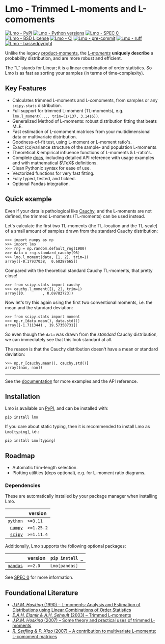 <!--overview-start-->

# Lmo - Trimmed L-moments and L-comoments

[![Lmo - PyPI][IMG-PYPI]][PYPI]
[![Lmo - Python versions][IMG-PY]][REPO]
[![Lmo - SPEC 0][IMG-SPEC0]][SPEC0]
[![Lmo - BSD License][IMG-BSD]][BSD]
[![Lmo - CI][IMG-CI]][CI]
[![Lmo - pre-commit][IMG-PC]][PC]
[![Lmo - ruff][IMG-RUFF]][RUFF]
[![Lmo - bassedpyright][IMG-BPR]][BPR]

Unlike the legacy
[product-moments](https://wikipedia.org/wiki/Moment_(mathematics)), the
[*L-moments*](https://wikipedia.org/wiki/L-moment) **uniquely describe** a
probability distribution, and are more robust and efficient.

The "L" stands for Linear; it is a linear combination of order statistics.
So Lmo is as fast as sorting your samples (in terms of time-complexity).

## Key Features

- Calculates trimmed L-moments and L-*co*moments, from samples or any
  `scipy.stats` distribution.
- Full support for trimmed L-moment (TL-moments), e.g.
  `lmo.l_moment(..., trim=(1/137, 3.1416))`.
- Generalized Method of L-moments: robust distribution fitting that beats MLE.
- Fast estimation of L-*co*moment matrices from your multidimensional data
  or multivariate distribution.
- Goodness-of-fit test, using L-moment or L-moment ratio's.
- Exact (co)variance structure of the sample- and population L-moments.
- Theoretical & empirical influence functions of L-moments & L-ratio's.
- Complete [docs][DOCS], including detailed API
reference with usage examples and with mathematical $\TeX$ definitions.
- Clean Pythonic syntax for ease of use.
- Vectorized functions for very fast fitting.
- Fully typed, tested, and tickled.
- Optional Pandas integration.

## Quick example

Even if your data is pathological like
[Cauchy](https://wikipedia.org/wiki/Cauchy_distribution), and the L-moments
are not defined, the trimmed L-moments (TL-moments) can be used instead.

Let's calculate the first two TL-moments (the TL-location and the TL-scale) of a small
amount of samples drawn from the standard Cauchy distribution:

```pycon
>>> import numpy as np
>>> import lmo
>>> rng = np.random.default_rng(1980)
>>> data = rng.standard_cauchy(96)
>>> lmo.l_moment(data, [1, 2], trim=1)
array([-0.17937038,  0.68287665])
```

Compared with the theoretical standard Cauchy TL-moments, that pretty close!

```pycon
>>> from scipy.stats import cauchy
>>> cauchy.l_moment([1, 2], trim=1)
array([0.        , 0.69782723])
```

Now let's try this again using the first two conventional moments, i.e. the mean
and the standard deviation:

```pycon
>>> from scipy.stats import moment
>>> np.r_[data.mean(), data.std()]
array([-1.7113441 , 19.57350731])
```

So even though the `data` was drawn from the *standard* Cauchy distribution, we can
immediately see that this look standard at all.

The reason is that the Cauchy distribution doesn't have a mean or standard
deviation:

```pycon
>>> np.r_[cauchy.mean(), cauchy.std()]
array([nan, nan])
```

---

See the [documentation][DOCS] for more examples and the API reference.

## Installation

Lmo is available on [PyPI][PYPI], and can be installed
with:

```shell
pip install lmo
```

If you care about static typing, then it is recommended to install Lmo as
`Lmo[typing]`, i.e.:

```shell
pip install Lmo[typing]
```

## Roadmap

- Automatic trim-length selection.
- Plotting utilities (deps optional), e.g. for L-moment ratio diagrams.

### Dependencies

These are automatically installed by your package manager when installing Lmo.

|                | version    |
| -------------: | ---------- |
| [`python`][PY] | `>=3.11`   |
|  [`numpy`][NP] | `>=1.25.2` |
|  [`scipy`][SP] | `>=1.11.4` |

Additionally, Lmo supports the following optional packages:

|                | version | `pip install _` |
| -------------: | ------- | --------------- |
| [`pandas`][PD] | `>=2.0` | `Lmo[pandas]`   |

See [SPEC 0][SPEC0] for more information.

## Foundational Literature

- [*J.R.M. Hosking* (1990) &ndash; L-moments: Analysis and Estimation of Distributions using Linear Combinations of Order Statistics](https://doi.org/10.1111/j.2517-6161.1990.tb01775.x)
- [*E.A.H. Elamir & A.H. Seheult* (2003) &ndash; Trimmed L-moments](https://doi.org/10.1016/S0167-9473(02)00250-5)
- [*J.R.M. Hosking* (2007) &ndash; Some theory and practical uses of trimmed L-moments](https://doi.org/10.1016/j.jspi.2006.12.002)
- [*R. Serﬂing & P. Xiao* (2007) &ndash; A contribution to multivariate L-moments: L-comoment matrices](https://doi.org/10.1016/j.jmva.2007.01.008)

[IMG-PYPI]: https://img.shields.io/pypi/v/Lmo
[IMG-PY]: https://img.shields.io/pypi/pyversions/Lmo
[IMG-SPEC0]: https://img.shields.io/badge/SPEC-0-green?labelColor=%23004811&color=%235CA038
[IMG-BSD]: https://img.shields.io/github/license/jorenham/Lmo
[IMG-CI]: https://img.shields.io/github/actions/workflow/status/jorenham/Lmo/ci.yml?branch=master
[IMG-PC]: https://img.shields.io/badge/pre--commit-enabled-orange?logo=pre-commit
[IMG-RUFF]: https://img.shields.io/endpoint?url=https://raw.githubusercontent.com/astral-sh/ruff/main/assets/badge/v2.json
[IMG-BPR]: https://img.shields.io/badge/basedpyright-checked-42b983

[PYPI]: https://pypi.org/project/Lmo/
[REPO]: https://github.com/jorenham/Lmo
[DOCS]: https://jorenham.github.io/Lmo/
[BSD]: https://github.com/jorenham/Lmo/blob/master/LICENSE
[CI]: https://github.com/jorenham/Lmo/actions/workflows/ci.yml?query=branch%3Amaster

[PC]: https://github.com/pre-commit/pre-commit
[RUFF]: https://github.com/astral-sh/ruff
[BPR]: https://github.com/detachhead/basedpyright/
[PY]: https://github.com/python/cpython
[NP]: https://github.com/numpy/numpy
[SP]: https://github.com/scipy/scipy
[PD]: https://github.com/pandas-dev/pandas
[SPEC0]: https://scientific-python.org/specs/spec-0000/

<!--overview-end-->
